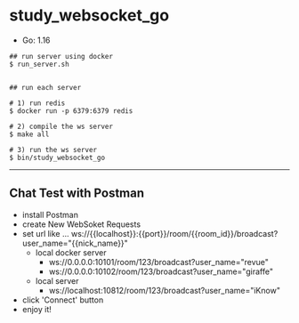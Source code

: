 # study_websocket_go

* Go: 1.16

```
## run server using docker
$ run_server.sh


## run each server

# 1) run redis
$ docker run -p 6379:6379 redis 

# 2) compile the ws server
$ make all

# 3) run the ws server
$ bin/study_websocket_go
```

---
## Chat Test with Postman

* install Postman
* create New WebSoket Requests
* set url like ... ws://{{localhost}}:{{port}}/room/{{room_id}}/broadcast?user_name="{{nick_name}}"
  - local docker server
    - ws://0.0.0.0:10101/room/123/broadcast?user_name="revue"
    - ws://0.0.0.0:10102/room/123/broadcast?user_name="giraffe"
  - local server
    - ws://localhost:10812/room/123/broadcast?user_name="iKnow"
* click 'Connect' button
* enjoy it!
